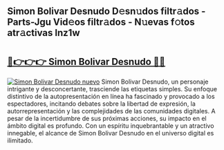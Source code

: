 ## Simon Bolivar Desnudo D𝚎sn𝚞dos filtr𝚊dos - Parts-Jgu Vid𝚎os filtr𝚊dos - N𝚞evas f𝚘tos atr𝚊ctivas lnz1w

# <h2><a href="http://mb64dka.tromn.icu/?c=Simon+Bolivar+Desnudo">🔗👉👉👉 Simon Bolivar Desnudo 🔗🔗</a></h2>

[![Simon Bolivar Desnudo nuevo](https://i.imgur.com/pEAQMta.gif)](http://mb64dka.tromn.icu/?c=Simon+Bolivar+Desnudo)
Simon Bolivar Desnudo, un personaje intrigante y desconcertante, trasciende las etiquetas simples. Su enfoque distintivo de la autopresentación en línea ha fascinado y provocado a los espectadores, incitando debates sobre la libertad de expresión, la autorrepresentación y las complejidades de las comunidades digitales. A pesar de la incertidumbre de sus próximas acciones, su impacto en el ámbito digital es profundo. Con un espíritu inquebrantable y un atractivo innegable, el alcance de Simon Bolivar Desnudo en el universo digital es ilimitado.
